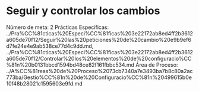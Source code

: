 # Seguir y controlar los cambios

Número de meta: 2
Prácticas Específicas: ../Pra%CC%81cticas%20Especi%CC%81ficas%203e22172ab8ed4ff2b3612a605de70f12/Seguir%20las%20peticiones%20de%20cambio%20e9b9ef6d7fe24e4e9ab538ce77d4c9dd.md, ../Pra%CC%81cticas%20Especi%CC%81ficas%203e22172ab8ed4ff2b3612a605de70f12/Controlar%20los%20elementos%20de%20configuracio%CC%81n%20b0131bbcd1594bd48ce82f161fbbc534.md
Área de Proceso: ../A%CC%81reas%20de%20Proceso%2073cb7340a7e3493ba7b8c80a2ac773ba/Gestio%CC%81n%20de%20Configuracio%CC%81n%20499615b0e10f48b28021c1595603e9fd.md